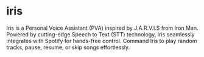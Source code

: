 # iris
Iris is a Personal Voice Assistant (PVA) inspired by J.A.R.V.I.S from Iron Man. Powered by cutting-edge Speech to Text (STT) technology, Iris seamlessly integrates with Spotify for hands-free control. Command Iris to play random tracks, pause, resume, or skip songs effortlessly.
